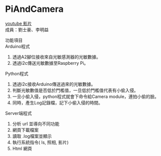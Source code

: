 PiAndCamera
===========

[youtube 影片](http://www.youtube.com/watch?v=0SIx0d9gDXc)  
成員：劉士豪、李明益

功能項目	 
Arduino程式  
1.	透過A2腳位接收來自光敏感測器的光敏數據。  
2.	透過i2c傳送光敏數據至Raspberry Pi。  
	
Python程式  
1.	透過i2c接收Arduino傳送過來的光敏數據。  
2.	判斷光敏數值是否低於門檻值，一旦低於門檻值代表有小偷入侵。  
3.	一旦小偷入侵，python程式就會下命令給Camera module，連拍小偷的臉。  
4.	同時，產生Log記錄檔，記下小偷入侵的時間。  

Server端程式  
1.	分析 url 並導向不同功能  
2.	網頁下載檔案  
3.	讀取 .log檔案並顯示  
4.	執行系統指令( ls, 照相, 影片)  
5.	Html 網頁  

